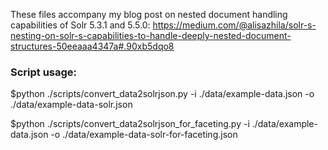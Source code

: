 These files accompany my blog post on nested document handling capabilities of Solr 5.3.1 and 5.5.0:
https://medium.com/@alisazhila/solr-s-nesting-on-solr-s-capabilities-to-handle-deeply-nested-document-structures-50eeaaa4347a#.90xb5dqo8

### Script usage:

$python ./scripts/convert_data2solrjson.py -i ./data/example-data.json -o ./data/example-data-solr.json

$python ./scripts/convert_data2solrjson_for_faceting.py -i ./data/example-data.json -o ./data/example-data-solr-for-faceting.json
